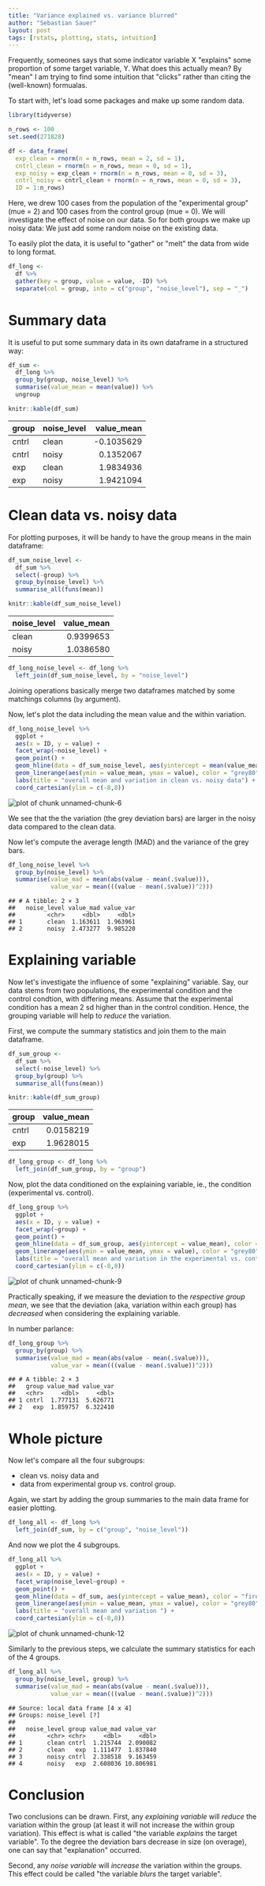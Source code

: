 ```yaml
---
title: "Variance explained vs. variance blurred"
author: "Sebastian Sauer"
layout: post
tags: [rstats, plotting, stats, intuition]
---
```




Frequently, someones says that some indicator variable X "explains" some proportion of some target variable, Y. What does this actually mean? By "mean" I am trying to find some intuition that "clicks" rather than citing the (well-known) formualas.


To start with, let's load some packages and make up some random data.


```r
library(tidyverse)
```




```r
n_rows <- 100
set.seed(271828)

df <- data_frame(
  exp_clean = rnorm(n = n_rows, mean = 2, sd = 1),
  cntrl_clean = rnorm(n = n_rows, mean = 0, sd = 1),
  exp_noisy = exp_clean + rnorm(n = n_rows, mean = 0, sd = 3),
  cntrl_noisy = cntrl_clean + rnorm(n = n_rows, mean = 0, sd = 3),
  ID = 1:n_rows)
```


Here, we drew 100 cases from the population of the "experimental group" (mue = 2) and 100 cases from the control group (mue = 0). We will investigate the effect of noise on our data. So for both groups we make up noisy data: We just add some random noise on the existing data.

To easily plot the data, it is useful to "gather" or "melt" the data from wide to long format.


```r
df_long <-
  df %>%
  gather(key = group, value = value, -ID) %>% 
  separate(col = group, into = c("group", "noise_level"), sep = "_")
```




# Summary data

It is useful to put some summary data in its own dataframe in a structured way:


```r
df_sum <-
  df_long %>%
  group_by(group, noise_level) %>%
  summarise(value_mean = mean(value)) %>% 
  ungroup

knitr::kable(df_sum)
```



|group |noise_level | value_mean|
|:-----|:-----------|----------:|
|cntrl |clean       | -0.1035629|
|cntrl |noisy       |  0.1352067|
|exp   |clean       |  1.9834936|
|exp   |noisy       |  1.9421094|





# Clean data vs. noisy data 



For plotting purposes, it will be handy to have the group means in the main dataframe:


```r
df_sum_noise_level <-
  df_sum %>% 
  select(-group) %>% 
  group_by(noise_level) %>% 
  summarise_all(funs(mean))

knitr::kable(df_sum_noise_level)
```



|noise_level | value_mean|
|:-----------|----------:|
|clean       |  0.9399653|
|noisy       |  1.0386580|

```r
df_long_noise_level <- df_long %>%
  left_join(df_sum_noise_level, by = "noise_level")
```

Joining operations basically merge two dataframes matched by some matchings columns (`by` argument).


Now, let's plot the data including the mean value and the within variation.



```r
df_long_noise_level %>% 
  ggplot +
  aes(x = ID, y = value) +
  facet_wrap(~noise_level) + 
  geom_point() + 
  geom_hline(data = df_sum_noise_level, aes(yintercept = mean(value_mean)), color = "firebrick") +
  geom_linerange(aes(ymin = value_mean, ymax = value), color = "grey80") +
  labs(title = "overall mean and variation in clean vs. noisy data") +
  coord_cartesian(ylim = c(-8,8))
```

![plot of chunk unnamed-chunk-6](https://sebastiansauer.github.io/images/2017-05-05/figure/unnamed-chunk-6-1.png)

We see that the the variation (the grey deviation bars) are larger in the noisy data compared to the clean data.

Now let's compute the average length (MAD) and the variance of the grey bars.


```r
df_long_noise_level %>% 
  group_by(noise_level) %>% 
  summarise(value_mad = mean(abs(value - mean(.$value))),
            value_var = mean(((value - mean(.$value))^2)))
```

```
## # A tibble: 2 × 3
##   noise_level value_mad value_var
##         <chr>     <dbl>     <dbl>
## 1       clean  1.163611  1.963961
## 2       noisy  2.473277  9.985220
```




# Explaining variable

Now let's investigate the influence of some "explaining" variable. Say, our data stems from two populations, the experimental condition and the control condtion, with differing means. Assume that the experimental condition has a mean 2 sd higher than in the control condition. Hence, the grouping variable will help to *reduce* the variation.

First, we compute the summary statistics and join them to the main dataframe.

```r
df_sum_group <-
  df_sum %>% 
  select(-noise_level) %>% 
  group_by(group) %>% 
  summarise_all(funs(mean))

knitr::kable(df_sum_group)
```



|group | value_mean|
|:-----|----------:|
|cntrl |  0.0158219|
|exp   |  1.9628015|

```r
df_long_group <- df_long %>%
  left_join(df_sum_group, by = "group")
```


Now, plot the data conditioned on the explaining variable, ie., the condition (experimental vs. control).



```r
df_long_group %>% 
  ggplot +
  aes(x = ID, y = value) +
  facet_wrap(~group) + 
  geom_point() + 
  geom_hline(data = df_sum_group, aes(yintercept = value_mean), color = "firebrick") +
  geom_linerange(aes(ymin = value_mean, ymax = value), color = "grey80") +
  labs(title = "overall mean and variation in the experimental vs. control group data") +
  coord_cartesian(ylim = c(-8,8))
```

![plot of chunk unnamed-chunk-9](https://sebastiansauer.github.io/images/2017-05-05/figure/unnamed-chunk-9-1.png)


Practically speaking, if we measure the deviation to the *respective group mean*, we see that the deviation (aka, variation within each group) has *decreased* when considering the explaining variable.

In number parlance:


```r
df_long_group %>% 
  group_by(group) %>% 
  summarise(value_mad = mean(abs(value - mean(.$value))),
            value_var = mean(((value - mean(.$value))^2)))
```

```
## # A tibble: 2 × 3
##   group value_mad value_var
##   <chr>     <dbl>     <dbl>
## 1 cntrl  1.777131  5.626771
## 2   exp  1.859757  6.322410
```




# Whole picture

Now let's compare all the four subgroups:

- clean vs. noisy data and
- data from experimental group vs. control group.


Again, we start by adding the group summaries to the main data frame for easier plotting.


```r
df_long_all <- df_long %>%
  left_join(df_sum, by = c("group", "noise_level"))
```


And now we plot the 4 subgroups.


```r
df_long_all %>% 
  ggplot +
  aes(x = ID, y = value) +
  facet_wrap(noise_level~group) + 
  geom_point() + 
  geom_hline(data = df_sum, aes(yintercept = value_mean), color = "firebrick") +
  geom_linerange(aes(ymin = value_mean, ymax = value), color = "grey80") +
  labs(title = "overall mean and variation ") +
  coord_cartesian(ylim = c(-8,8))
```

![plot of chunk unnamed-chunk-12](https://sebastiansauer.github.io/images/2017-05-05/figure/unnamed-chunk-12-1.png)


Similarly to the previous steps, we calculate the summary statistics for each of the 4 groups.



```r
df_long_all %>% 
  group_by(noise_level, group) %>% 
  summarise(value_mad = mean(abs(value - mean(.$value))),
            value_var = mean(((value - mean(.$value))^2)))
```

```
## Source: local data frame [4 x 4]
## Groups: noise_level [?]
## 
##   noise_level group value_mad value_var
##         <chr> <chr>     <dbl>     <dbl>
## 1       clean cntrl  1.215744  2.090082
## 2       clean   exp  1.111477  1.837840
## 3       noisy cntrl  2.338518  9.163459
## 4       noisy   exp  2.608036 10.806981
```


# Conclusion

Two conclusions can be drawn. First, any *explaining variable* will *reduce* the variation within the group (at least it will not increase the within group variation). This effect is what is called "the variable *explains* the target variable". To the degree the deviation bars decrease in size (on overage), one can say that "explanation" occurred.



Second, any *noise variable* will *increase* the variation within the groups. This effect could be called "the variable *blurs* the target variable".
